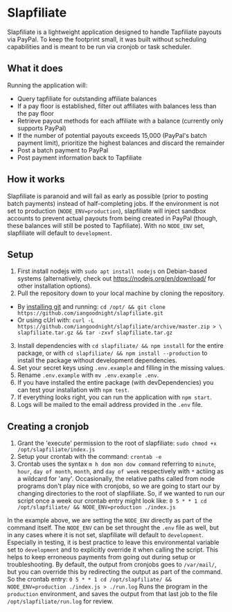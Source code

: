 # Slapfiliate

Slapfiliate is a lightweight application designed to handle Tapfiliate payouts
via PayPal.  To keep the footprint small, it was built without scheduling
capabilities and is meant to be run via cronjob or task scheduler.

## What it does

Running the application will:

- Query tapfiliate for outstanding affiliate balances
- If a pay floor is established, filter out affiliates with balances less than
  the pay floor
- Retrieve payout methods for each affiliate with a balance (currently only
  supports PayPal)
- If the number of potential payouts exceeds 15,000 (PayPal's batch payment
  limit), prioritize the highest balances and discard the
  remainder
- Post a batch payment to PayPal
- Post payment information back to Tapfiliate

## How it works

Slapfiliate is paranoid and will fail as early as possible (prior to posting
batch payments) instead of half-completing jobs.  If the environment is not set
to production (`NODE_ENV=production`), slapfiliate will inject sandbox accounts
to prevent actual payouts from being created in PayPal (though, these balances
will still be posted to Tapfiliate).  With no `NODE_ENV` set, slapfiliate will
default to `development`.

## Setup

1. First install nodejs with `sudo apt install nodejs` on Debian-based systems
   (alternatively, check out https://nodejs.org/en/download/ for other
   installation options).
2. Pull the repository down to your local machine by cloning the repository.
  - By [installing git](https://github.com/git-guides/install-git) and running:
    `cd /opt/ && git clone https://github.com/iangoodnight/slapfiliate.git`
  - Or using cUrl with:
    `curl -L https://github.com/iangoodnight/slapfiliate/archive/master.zip > \
    slapfiliate.tar.gz && tar -zxvf slapfiliate.tar.gz`
3. Install dependencies with `cd slapfiliate/ && npm install` for the entire
   package, or with `cd slapfiliate/ && npm install --production` to install the
   package without development dependencies.
4. Set your secret keys using `.env.example` and filling in the missing values.
5. Rename `.env.example` with `mv .env.example .env`.
6. If you have installed the entire package (with devDependencies) you can test
   your installation with `npm test`.
7. If everything looks right, you can run the application with `npm start`.
8. Logs will be mailed to the email address provided in the `.env` file.

## Creating a cronjob

1. Grant the 'execute' permission to the root of slapfiliate:
  `sudo chmod +x /opt/slapfiliate/index.js`
2. Setup your crontab with the command:
  `crontab -e`
3. Crontab uses the syntax `m h dom mon dow command` referring to `minute`,
   `hour`, `day of month`, `month`, and `day of week` respectively with `*`
   actiing as a wildcard for 'any'.  Occasionally, the relative paths called
   from node programs don't play nice with cronjobs, so we are going to start
   our <command> by changing directories to the root of slapfiliate.  So, if we
   wanted to run our script once a week our crontab entry might look like:
   `0 5 * * 1 cd /opt/slapfiliate/ && NODE_ENV=production ./index.js`

In the example above, we are setting the `NODE_ENV` directly as part of the
command itself.  The `NODE_ENV` can be set throught the `.env` file as well, but
in any cases where it is not set, slapfiliate will default to `development`.
Especially in testing, it is best practice to leave this environmental variable
set to `development` and to explicitly override it when calling the script.
This helps to keep erroneous payments from going out during setup or
troubleshooting.  By default, the output from cronjobs goes to `/var/mail/`, but
you can override this by redirecting the output as part of the command. So the
crontab entry:
`0 5 * * 1 cd /opt/slapfiliate/ && NODE_ENV=production ./index.js > ./run.log`
Runs the program in the `production` environment, and saves the output from that
last job to the file `/opt/slapfiliate/run.log` for review.
